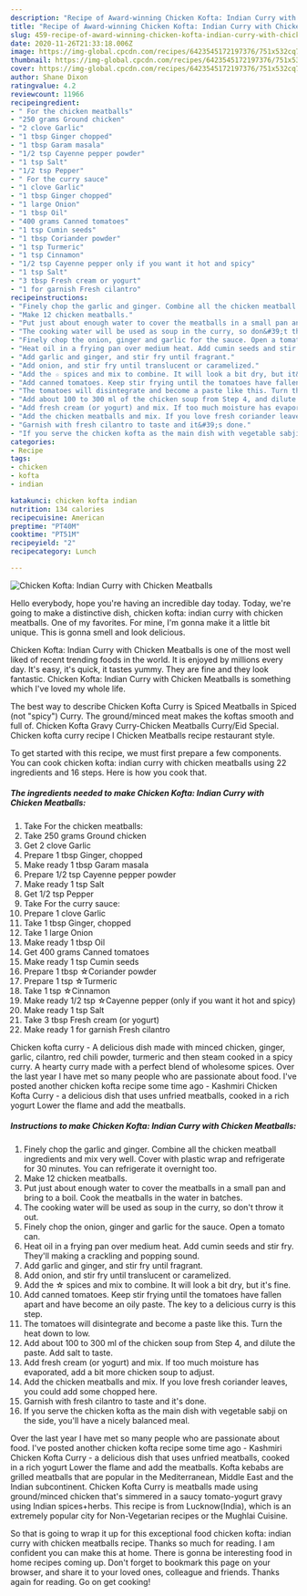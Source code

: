 ```yaml
---
description: "Recipe of Award-winning Chicken Kofta: Indian Curry with Chicken Meatballs"
title: "Recipe of Award-winning Chicken Kofta: Indian Curry with Chicken Meatballs"
slug: 459-recipe-of-award-winning-chicken-kofta-indian-curry-with-chicken-meatballs
date: 2020-11-26T21:33:18.006Z
image: https://img-global.cpcdn.com/recipes/6423545172197376/751x532cq70/chicken-kofta-indian-curry-with-chicken-meatballs-recipe-main-photo.jpg
thumbnail: https://img-global.cpcdn.com/recipes/6423545172197376/751x532cq70/chicken-kofta-indian-curry-with-chicken-meatballs-recipe-main-photo.jpg
cover: https://img-global.cpcdn.com/recipes/6423545172197376/751x532cq70/chicken-kofta-indian-curry-with-chicken-meatballs-recipe-main-photo.jpg
author: Shane Dixon
ratingvalue: 4.2
reviewcount: 11966
recipeingredient:
- " For the chicken meatballs"
- "250 grams Ground chicken"
- "2 clove Garlic"
- "1 tbsp Ginger chopped"
- "1 tbsp Garam masala"
- "1/2 tsp Cayenne pepper powder"
- "1 tsp Salt"
- "1/2 tsp Pepper"
- " For the curry sauce"
- "1 clove Garlic"
- "1 tbsp Ginger chopped"
- "1 large Onion"
- "1 tbsp Oil"
- "400 grams Canned tomatoes"
- "1 tsp Cumin seeds"
- "1 tbsp Coriander powder"
- "1 tsp Turmeric"
- "1 tsp Cinnamon"
- "1/2 tsp Cayenne pepper only if you want it hot and spicy"
- "1 tsp Salt"
- "3 tbsp Fresh cream or yogurt"
- "1 for garnish Fresh cilantro"
recipeinstructions:
- "Finely chop the garlic and ginger. Combine all the chicken meatball ingredients and mix very well. Cover with plastic wrap and refrigerate for 30 minutes. You can refrigerate it overnight too."
- "Make 12 chicken meatballs."
- "Put just about enough water to cover the meatballs in a small pan and bring to a boil. Cook the meatballs in the water in batches."
- "The cooking water will be used as soup in the curry, so don&#39;t throw it out."
- "Finely chop the onion, ginger and garlic for the sauce. Open a tomato can."
- "Heat oil in a frying pan over medium heat. Add cumin seeds and stir fry. They&#39;ll making a crackling and popping sound."
- "Add garlic and ginger, and stir fry until fragrant."
- "Add onion, and stir fry until translucent or caramelized."
- "Add the ☆ spices and mix to combine. It will look a bit dry, but it&#39;s fine."
- "Add canned tomatoes. Keep stir frying until the tomatoes have fallen apart and have become an oily paste. The key to a delicious curry is this step."
- "The tomatoes will disintegrate and become a paste like this. Turn the heat down to low."
- "Add about 100 to 300 ml of the chicken soup from Step 4, and dilute the paste. Add salt to taste."
- "Add fresh cream (or yogurt) and mix. If too much moisture has evaporated, add a bit more chicken soup to adjust."
- "Add the chicken meatballs and mix. If you love fresh coriander leaves, you could add some chopped here."
- "Garnish with fresh cilantro to taste and it&#39;s done."
- "If you serve the chicken kofta as the main dish with vegetable sabji on the side, you&#39;ll have a nicely balanced meal."
categories:
- Recipe
tags:
- chicken
- kofta
- indian

katakunci: chicken kofta indian 
nutrition: 134 calories
recipecuisine: American
preptime: "PT40M"
cooktime: "PT51M"
recipeyield: "2"
recipecategory: Lunch

---
```



![Chicken Kofta: Indian Curry with Chicken Meatballs](https://img-global.cpcdn.com/recipes/6423545172197376/751x532cq70/chicken-kofta-indian-curry-with-chicken-meatballs-recipe-main-photo.jpg)

Hello everybody, hope you're having an incredible day today. Today, we're going to make a distinctive dish, chicken kofta: indian curry with chicken meatballs. One of my favorites. For mine, I'm gonna make it a little bit unique. This is gonna smell and look delicious.

Chicken Kofta: Indian Curry with Chicken Meatballs is one of the most well liked of recent trending foods in the world. It is enjoyed by millions every day. It's easy, it's quick, it tastes yummy. They are fine and they look fantastic. Chicken Kofta: Indian Curry with Chicken Meatballs is something which I've loved my whole life.

The best way to describe Chicken Kofta Curry is Spiced Meatballs in Spiced (not &#34;spicy&#34;) Curry. The ground/minced meat makes the koftas smooth and full of. Chicken Kofta Gravy Curry-Chicken Meatballs Curry/Eid Special. Chicken kofta curry recipe l Chicken Meatballs recipe restaurant style.


To get started with this recipe, we must first prepare a few components. You can cook chicken kofta: indian curry with chicken meatballs using 22 ingredients and 16 steps. Here is how you cook that.

<!--inarticleads1-->

##### The ingredients needed to make Chicken Kofta: Indian Curry with Chicken Meatballs:

1. Take  For the chicken meatballs:
1. Take 250 grams Ground chicken
1. Get 2 clove Garlic
1. Prepare 1 tbsp Ginger, chopped
1. Make ready 1 tbsp Garam masala
1. Prepare 1/2 tsp Cayenne pepper powder
1. Make ready 1 tsp Salt
1. Get 1/2 tsp Pepper
1. Take  For the curry sauce:
1. Prepare 1 clove Garlic
1. Take 1 tbsp Ginger, chopped
1. Take 1 large Onion
1. Make ready 1 tbsp Oil
1. Get 400 grams Canned tomatoes
1. Make ready 1 tsp Cumin seeds
1. Prepare 1 tbsp ☆Coriander powder
1. Prepare 1 tsp ☆Turmeric
1. Take 1 tsp ☆Cinnamon
1. Make ready 1/2 tsp ☆Cayenne pepper (only if you want it hot and spicy)
1. Make ready 1 tsp Salt
1. Take 3 tbsp Fresh cream (or yogurt)
1. Make ready 1 for garnish Fresh cilantro


Chicken kofta curry - A delicious dish made with minced chicken, ginger, garlic, cilantro, red chili powder, turmeric and then steam cooked in a spicy curry. A hearty curry made with a perfect blend of wholesome spices. Over the last year I have met so many people who are passionate about food. I&#39;ve posted another chicken kofta recipe some time ago - Kashmiri Chicken Kofta Curry - a delicious dish that uses unfried meatballs, cooked in a rich yogurt Lower the flame and add the meatballs. 

<!--inarticleads2-->

##### Instructions to make Chicken Kofta: Indian Curry with Chicken Meatballs:

1. Finely chop the garlic and ginger. Combine all the chicken meatball ingredients and mix very well. Cover with plastic wrap and refrigerate for 30 minutes. You can refrigerate it overnight too.
1. Make 12 chicken meatballs.
1. Put just about enough water to cover the meatballs in a small pan and bring to a boil. Cook the meatballs in the water in batches.
1. The cooking water will be used as soup in the curry, so don&#39;t throw it out.
1. Finely chop the onion, ginger and garlic for the sauce. Open a tomato can.
1. Heat oil in a frying pan over medium heat. Add cumin seeds and stir fry. They&#39;ll making a crackling and popping sound.
1. Add garlic and ginger, and stir fry until fragrant.
1. Add onion, and stir fry until translucent or caramelized.
1. Add the ☆ spices and mix to combine. It will look a bit dry, but it&#39;s fine.
1. Add canned tomatoes. Keep stir frying until the tomatoes have fallen apart and have become an oily paste. The key to a delicious curry is this step.
1. The tomatoes will disintegrate and become a paste like this. Turn the heat down to low.
1. Add about 100 to 300 ml of the chicken soup from Step 4, and dilute the paste. Add salt to taste.
1. Add fresh cream (or yogurt) and mix. If too much moisture has evaporated, add a bit more chicken soup to adjust.
1. Add the chicken meatballs and mix. If you love fresh coriander leaves, you could add some chopped here.
1. Garnish with fresh cilantro to taste and it&#39;s done.
1. If you serve the chicken kofta as the main dish with vegetable sabji on the side, you&#39;ll have a nicely balanced meal.


Over the last year I have met so many people who are passionate about food. I&#39;ve posted another chicken kofta recipe some time ago - Kashmiri Chicken Kofta Curry - a delicious dish that uses unfried meatballs, cooked in a rich yogurt Lower the flame and add the meatballs. Kofta kebabs are grilled meatballs that are popular in the Mediterranean, Middle East and the Indian subcontinent. Chicken Kofta Curry is meatballs made using ground/minced chicken that&#39;s simmered in a saucy tomato-yogurt gravy using Indian spices+herbs. This recipe is from Lucknow(India), which is an extremely popular city for Non-Vegetarian recipes or the Mughlai Cuisine. 

So that is going to wrap it up for this exceptional food chicken kofta: indian curry with chicken meatballs recipe. Thanks so much for reading. I am confident you can make this at home. There is gonna be interesting food in home recipes coming up. Don't forget to bookmark this page on your browser, and share it to your loved ones, colleague and friends. Thanks again for reading. Go on get cooking!
